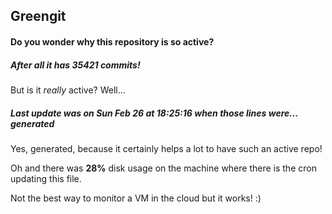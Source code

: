 ## Greengit

#### Do you wonder why this repository is so active?

##### After all it has 35421 commits!

But is it *really* active? Well...

##### Last update was on Sun Feb 26 at 18:25:16 when those lines were... generated

Yes, generated, because it certainly helps a lot to have such an active repo!

Oh and there was **28%** disk usage on the machine
where there is the cron updating this file.

Not the best way to monitor a VM in the cloud but it works! :)
